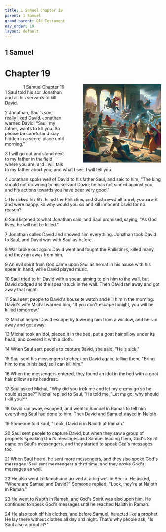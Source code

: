 ```yaml
---
title: 1 Samuel Chapter 19
parent: 1 Samuel
grand_parent: Old Testament
nav_order: 19
layout: default
---
```


## 1 Samuel

# Chapter 19

<div style="clear: both; text-align: right;">
    <div style="max-width: 50%; height: auto; float: right; margin: 0 0 10px 10px; padding-left: 10%;">
        <img src="/assets/Image/1 Samuel/500/19.jpg" alt="1 Samuel Chapter 19" class="chapter-image">
    </div>
    <figcaption style="font-size: 14px; text-align: right;">1 Samuel Chapter 19</figcaption>
</div>
1 Saul told his son Jonathan and all his servants to kill David.

2 Jonathan, Saul's son, really liked David. Jonathan warned David, "Saul, my father, wants to kill you. So please be careful and stay hidden in a secret place until morning."

3 I will go out and stand next to my father in the field where you are, and I will talk to my father about you; and what I see, I will tell you.

4 Jonathan spoke well of David to his father Saul, and said to him, "The king should not do wrong to his servant David; he has not sinned against you, and his actions towards you have been very good."

5 He risked his life, killed the Philistine, and God saved all Israel; you saw it and were happy. So why would you sin and kill innocent David for no reason?

6 Saul listened to what Jonathan said, and Saul promised, saying, "As God lives, he will not be killed."

7 Jonathan called David and showed him everything. Jonathan took David to Saul, and David was with Saul as before.

8 War broke out again: David went and fought the Philistines, killed many, and they ran away from him.

9 An evil spirit from God came upon Saul as he sat in his house with his spear in hand, while David played music.

10 Saul tried to hit David with a spear, aiming to pin him to the wall, but David dodged and the spear stuck in the wall. Then David ran away and got away that night.

11 Saul sent people to David's house to watch and kill him in the morning. David's wife Michal warned him, "If you don't escape tonight, you will be killed tomorrow."

12 Michal helped David escape by lowering him from a window, and he ran away and got away.

13 Michal took an idol, placed it in the bed, put a goat hair pillow under its head, and covered it with a cloth.

14 When Saul sent people to capture David, she said, "He is sick."

15 Saul sent his messengers to check on David again, telling them, "Bring him to me in his bed, so I can kill him."

16 When the messengers entered, they found an idol in the bed with a goat hair pillow as its headrest.

17 Saul asked Michal, "Why did you trick me and let my enemy go so he could escape?" Michal replied to Saul, "He told me, 'Let me go; why should I kill you?'"

18 David ran away, escaped, and went to Samuel in Ramah to tell him everything Saul had done to him. Then David and Samuel stayed in Naioth.

19 Someone told Saul, "Look, David is in Naioth at Ramah."

20 Saul sent people to capture David, but when they saw a group of prophets speaking God's messages and Samuel leading them, God's Spirit came on Saul's messengers, and they started to speak God's messages too.

21 When Saul heard, he sent more messengers, and they also spoke God's messages. Saul sent messengers a third time, and they spoke God's messages as well.

22 He also went to Ramah and arrived at a big well in Sechu. He asked, "Where are Samuel and David?" Someone replied, "Look, they're at Naioth in Ramah."

23 He went to Naioth in Ramah, and God's Spirit was also upon him. He continued to speak God's messages until he reached Naioth in Ramah.

24 He also took off his clothes, and before Samuel, he acted like a prophet. He lay there without clothes all day and night. That's why people ask, "Is Saul also a prophet?"


